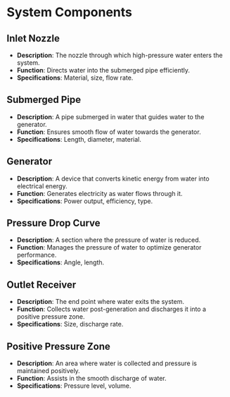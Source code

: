 # System Components

## Inlet Nozzle
- **Description**: The nozzle through which high-pressure water enters the system.
- **Function**: Directs water into the submerged pipe efficiently.
- **Specifications**: Material, size, flow rate.

## Submerged Pipe
- **Description**: A pipe submerged in water that guides water to the generator.
- **Function**: Ensures smooth flow of water towards the generator.
- **Specifications**: Length, diameter, material.

## Generator
- **Description**: A device that converts kinetic energy from water into electrical energy.
- **Function**: Generates electricity as water flows through it.
- **Specifications**: Power output, efficiency, type.

## Pressure Drop Curve
- **Description**: A section where the pressure of water is reduced.
- **Function**: Manages the pressure of water to optimize generator performance.
- **Specifications**: Angle, length.

## Outlet Receiver
- **Description**: The end point where water exits the system.
- **Function**: Collects water post-generation and discharges it into a positive pressure zone.
- **Specifications**: Size, discharge rate.

## Positive Pressure Zone
- **Description**: An area where water is collected and pressure is maintained positively.
- **Function**: Assists in the smooth discharge of water.
- **Specifications**: Pressure level, volume.
